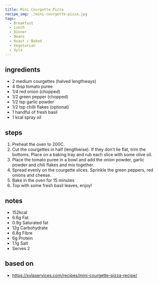 ```yaml
---
title: Mini Courgette Pizza
recipe_img: ./mini-courgette-pizza.jpg
tags:
  - Breakfast
  - Lunch
  - Dinner
  - Beans
  - Roast / Baked
  - Vegetarian
  - Xyla
---
```


<!-- markdownlint-disable MD024 -->

## ingredients

- 2 medium courgettes (halved lengthways)
- 4 tbsp tomato puree
- 1/4 red onion (chopped)
- 1/2 green pepper (chopped)
- 1/2 tsp garlic powder
- 1/2 tsp chilli flakes (optional)
- 1 handful of fresh basil
- 1 kcal spray oil

## steps

1. Preheat the oven to 200C.
2. Cut the courgettes in half (lengthwise). If they don’t lie flat, trim the bottoms. Place on a baking tray and rub each slice with some olive oil.
3. Place the tomato puree in a bowl and add the onion powder, garlic powder and chili flakes and mix together.
4. Spread evenly on the courgette slices. Sprinkle the green peppers, red onions and cheese.
5. Bake in the oven for 15 minutes
6. Top with some fresh basil leaves, enjoy!

## notes

- 152kcal
- 6.6g Fat
- 0.9g Saturated fat
- 12g Carbohydrate
- 6.8g Fibre
- 6g Protein
- 1.1g Salt
- Serves 2

## based on

- https://xylaservices.com/recipes/mini-courgette-pizza-recipe/
<!-- markdownlint-enable MD024 -->
